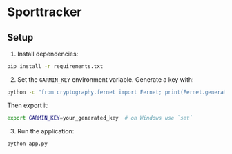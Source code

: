 # Sporttracker

## Setup
1. Install dependencies:
```bash
pip install -r requirements.txt
```
2. Set the `GARMIN_KEY` environment variable. Generate a key with:
```bash
python -c "from cryptography.fernet import Fernet; print(Fernet.generate_key().decode())"
```
Then export it:
```bash
export GARMIN_KEY=your_generated_key  # on Windows use `set`
```
3. Run the application:
```bash
python app.py
```
